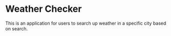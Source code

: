 # Weather Checker
This is an application for users to search up weather in a specific city based on search.